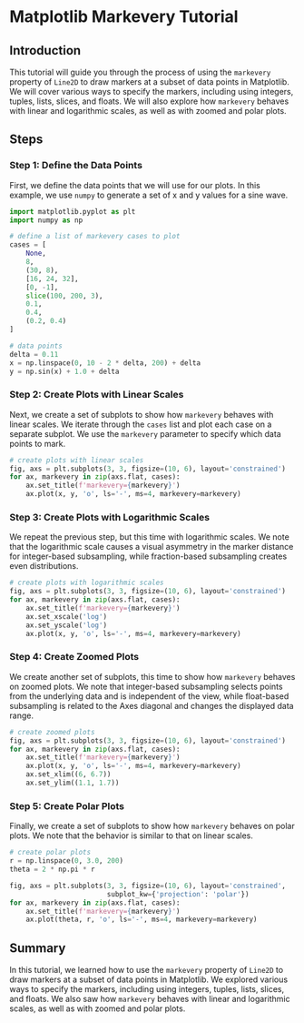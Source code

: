 # Matplotlib Markevery Tutorial

## Introduction

This tutorial will guide you through the process of using the `markevery` property of `Line2D` to draw markers at a subset of data points in Matplotlib. We will cover various ways to specify the markers, including using integers, tuples, lists, slices, and floats. We will also explore how `markevery` behaves with linear and logarithmic scales, as well as with zoomed and polar plots.

## Steps

### Step 1: Define the Data Points

First, we define the data points that we will use for our plots. In this example, we use `numpy` to generate a set of x and y values for a sine wave.

```python
import matplotlib.pyplot as plt
import numpy as np

# define a list of markevery cases to plot
cases = [
    None,
    8,
    (30, 8),
    [16, 24, 32],
    [0, -1],
    slice(100, 200, 3),
    0.1,
    0.4,
    (0.2, 0.4)
]

# data points
delta = 0.11
x = np.linspace(0, 10 - 2 * delta, 200) + delta
y = np.sin(x) + 1.0 + delta
```

### Step 2: Create Plots with Linear Scales

Next, we create a set of subplots to show how `markevery` behaves with linear scales. We iterate through the `cases` list and plot each case on a separate subplot. We use the `markevery` parameter to specify which data points to mark.

```python
# create plots with linear scales
fig, axs = plt.subplots(3, 3, figsize=(10, 6), layout='constrained')
for ax, markevery in zip(axs.flat, cases):
    ax.set_title(f'markevery={markevery}')
    ax.plot(x, y, 'o', ls='-', ms=4, markevery=markevery)
```

### Step 3: Create Plots with Logarithmic Scales

We repeat the previous step, but this time with logarithmic scales. We note that the logarithmic scale causes a visual asymmetry in the marker distance for integer-based subsampling, while fraction-based subsampling creates even distributions.

```python
# create plots with logarithmic scales
fig, axs = plt.subplots(3, 3, figsize=(10, 6), layout='constrained')
for ax, markevery in zip(axs.flat, cases):
    ax.set_title(f'markevery={markevery}')
    ax.set_xscale('log')
    ax.set_yscale('log')
    ax.plot(x, y, 'o', ls='-', ms=4, markevery=markevery)
```

### Step 4: Create Zoomed Plots

We create another set of subplots, this time to show how `markevery` behaves on zoomed plots. We note that integer-based subsampling selects points from the underlying data and is independent of the view, while float-based subsampling is related to the Axes diagonal and changes the displayed data range.

```python
# create zoomed plots
fig, axs = plt.subplots(3, 3, figsize=(10, 6), layout='constrained')
for ax, markevery in zip(axs.flat, cases):
    ax.set_title(f'markevery={markevery}')
    ax.plot(x, y, 'o', ls='-', ms=4, markevery=markevery)
    ax.set_xlim((6, 6.7))
    ax.set_ylim((1.1, 1.7))
```

### Step 5: Create Polar Plots

Finally, we create a set of subplots to show how `markevery` behaves on polar plots. We note that the behavior is similar to that on linear scales.

```python
# create polar plots
r = np.linspace(0, 3.0, 200)
theta = 2 * np.pi * r

fig, axs = plt.subplots(3, 3, figsize=(10, 6), layout='constrained',
                        subplot_kw={'projection': 'polar'})
for ax, markevery in zip(axs.flat, cases):
    ax.set_title(f'markevery={markevery}')
    ax.plot(theta, r, 'o', ls='-', ms=4, markevery=markevery)
```

## Summary

In this tutorial, we learned how to use the `markevery` property of `Line2D` to draw markers at a subset of data points in Matplotlib. We explored various ways to specify the markers, including using integers, tuples, lists, slices, and floats. We also saw how `markevery` behaves with linear and logarithmic scales, as well as with zoomed and polar plots.
